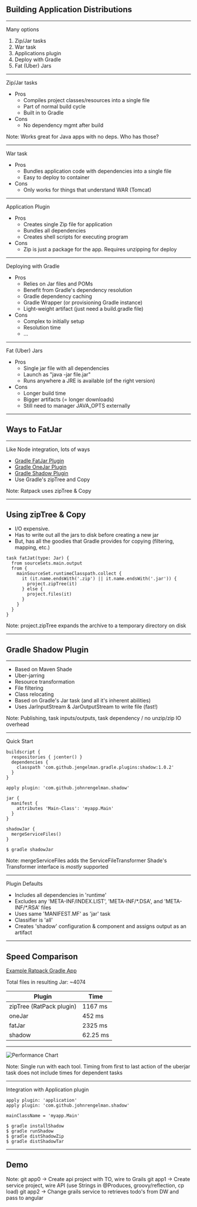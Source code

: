 ## Building Application Distributions

----
Many options

1. Zip/Jar tasks
1. War task
1. Applications plugin
1. Deploy with Gradle
1. Fat (Uber) Jars

----
Zip/Jar tasks

+ Pros
    + Compiles project classes/resources into a single file
    + Part of normal build cycle
    + Built in to Gradle
+ Cons
    + No dependency mgmt after build

Note: Works great for Java apps with no deps. Who has those?

----
War task

+ Pros
    + Bundles application code with dependencies into a single file
    + Easy to deploy to container
+ Cons
    + Only works for things that understand WAR (Tomcat)

----
Application Plugin

+ Pros
    + Creates single Zip file for application
    + Bundles all dependencies
    + Creates shell scripts for executing program
+ Cons
    + Zip is just a package for the app. Requires unzipping for deploy

----
Deploying with Gradle

+ Pros
    + Relies on Jar files and POMs
    + Benefit from Gradle's dependency resolution
    + Gradle dependency caching
    + Gradle Wrapper (or provisioning Gradle instance)
    + Light-weight artifact (just need a build.gradle file)
+ Cons
    + Complex to initially setup
    + Resolution time
    + ...

----
Fat (Uber) Jars

+ Pros
    + Single jar file with all dependencies
    + Launch as "java -jar file.jar"
    + Runs anywhere a JRE is available (of the right version)
+ Cons
    + Longer build time
    + Bigger artifacts (= longer downloads)
    + Still need to manager JAVA_OPTS externally

----
## Ways to FatJar

----
Like Node integration, lots of ways

+ [Gradle FatJar Plugin](https://github.com/musketyr/gradle-fatjar-plugin)
+ [Gradle OneJar Plugin](https://github.com/rholder/gradle-one-jar)
+ [Gradle Shadow Plugin](https://github.com/johnrengelman/shadow)
+ Use Gradle's zipTree and Copy

Note: Ratpack uses zipTree & Copy

----
## Using zipTree & Copy

+ I/O expensive.
+ Has to write out all the jars to disk before creating a new jar
+ But, has all the goodies that Gradle provides for copying (filtering, mapping, etc.)

```
task fatJat(type: Jar) {
  from sourceSets.main.output
  from {
    mainSourceSet.runtimeClasspath.collect {
      it (it.name.endsWith('.zip') || it.name.endsWith('.jar')) {
        project.zipTree(it)
      } else {
        project.files(it)
      }
    }
  }
}
```

Note: project.zipTree expands the archive to a temporary directory on disk

----
## Gradle Shadow Plugin

----
+ Based on Maven Shade
+ Uber-jarring
+ Resource transformation
+ File filtering
+ Class relocating
+ Based on Gradle's Jar task (and all it's inherent abilities)
+ Uses JarInputStream & JarOutputStream to write file (fast!)

Note: Publishing, task inputs/outputs, task dependency / no unzip/zip IO overhead

----
Quick Start

```large-code
buildscript {
  respositories { jcenter() }
  dependencies {
    classpath 'com.github.jengelman.gradle.plugins:shadow:1.0.2'
  }
}

apply plugin: 'com.github.johnrengelman.shadow'

jar {
  manifest {
    attributes 'Main-Class': 'myapp.Main'
  }
}

shadowJar {
  mergeServiceFiles()
}
```

```
$ gradle shadowJar
```


Note:
mergeServiceFiles adds the ServiceFileTransformer
Shade's Transformer interface is *mostly* supported

----
Plugin Defaults

+ Includes all dependencies in 'runtime'
+ Excludes any 'META-INF/INDEX.LIST', 'META-INF/\*.DSA', and 'META-INF/\*.RSA' files
+ Uses same 'MANIFEST.MF' as 'jar' task
+ Classifier is 'all'
+ Creates 'shadow' configuration & component and assigns output as an artifact

----
## Speed Comparison

[Example Ratpack Gradle App](https://github.com/ratpack/example-ratpack-gradle-java-app)

Total files in resulting Jar: ~4074

| Plugin | Time |
|--------|--------|
| zipTree (RatPack plugin) | 1167 ms |
| oneJar | 452 ms |
| fatJar | 2325 ms |
| shadow | 62.25 ms |

----

![Performance Chart](slides/chart.png)

Note:
Single run with each tool. Timing from first to last action of the uberjar task
does not include times for dependent tasks

----

Integration with Application plugin

```
apply plugin: 'application'
apply plugin: 'com.github.johnrengelman.shadow'

mainClassName = 'myapp.Main'
```

```
$ gradle installShadow
$ gradle runShadow
$ gradle distShadowZip
$ gradle distShadowTar
```

----
## Demo

Note:
git app0 -> Create api project with TO, wire to Grails
git app1 -> Create service project, wire API (use Strings in @Produces, groovy/reflection, cp load)
git app2 -> Change grails service to retrieves todo's from DW and pass to angular
